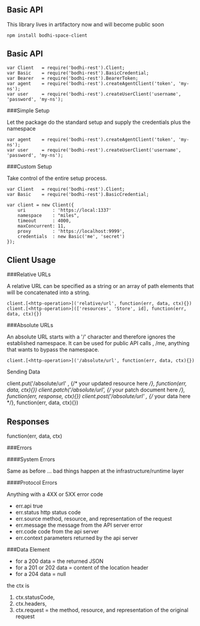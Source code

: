 Basic API
---------

This library lives in artifactory now and will become public soon

````
npm install bodhi-space-client
````

Basic API
---------

````
var Client   = require('bodhi-rest').Client;
var Basic    = require('bodhi-rest').BasicCredential;
var Bearer   = require('bodhi-rest').BearerToken;
var agent    = require('bodhi-rest').createAgentClient('token', 'my-ns');
var user     = require('bodhi-rest').createUserClient('username', 'password', 'my-ns');
````

###Simple Setup

Let the package do the standard setup and supply the credentials plus the namespace

````
var agent    = require('bodhi-rest').createAgentClient('token', 'my-ns');
var user     = require('bodhi-rest').createUserClient('username', 'password', 'my-ns');
````

###Custom Setup

Take control of the entire setup process.

````
var Client   = require('bodhi-rest').Client;
var Basic    = require('bodhi-rest').BasicCredential;

var client = new Client({
    uri          : 'https://local:1337'
    namespace    : "miles",
    timeout      : 4000,
    maxConcurrent: 11,
    proxy        : 'https://localhost:9999',
    credentials  : new Basic('me', 'secret')
});
````

Client Usage
-------

###Relative URLs

A relative URL can be specified as a string or an array of path elements that will be concatenated into a string.

````
client.[<http-operation>]('relative/url', function(err, data, ctx){})
client.[<http-operation>](['resources', 'Store', id], function(err, data, ctx){})
`````

###Absolute URLs

An absolute URL starts with a '/' character and therefore ignores the established namespace. It can be used for public API calls , /me, anything that wants to bypass the namespace.

````
client.[<http-operation>]('/absolute/url', function(err, data, ctx){})
````

Sending Data

client.put('/absolute/url'  , {/* your updated resource here */}, function(err, data, ctx){})
client.patch('/absolute/url', {/* your patch document here */}, function(err, response, ctx){})
client.post('/absolute/url' , {/* your data here */}, function(err, data, ctx){})


Responses
---------

function(err, data, ctx)

###Errors

####System Errors

Same as before ... bad things happen at the infrastructure/runtime layer

####Protocol Errors

Anything with a 4XX or 5XX error code

* err.api     true
* err.status  http status code
* err.source  method, resource, and representation of the request
* err.message the message from the API server error
* err.code    code from the api server
* err.context parameters returned by the api server

###Data Element

* for a 200 data = the returned JSON
* for a 201 or 202 data = content of the location header
* for a 204 data = null

the ctx is

1. ctx.statusCode,
2. ctx.headers,
3. ctx.request = the method, resource, and representation of the original request